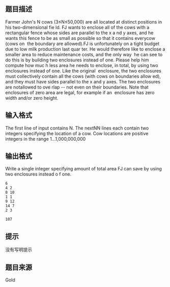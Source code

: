 


## 题目描述
Farmer John's N cows (3≤N≤50,000) are all located at distinct positions in his two-dimensional fie
ld. FJ wants to enclose all of the cows with a rectangular fence whose sides are parallel to the x a
nd y axes, and he wants this fence to be as small as possible so that it contains everycow (cows on 
the boundary are allowed).FJ is unfortunately on a tight budget due to low milk production last quar
ter. He would therefore like to enclose a smaller area to reduce maintenance costs, and the only way
 he can see to do this is by building two enclosures instead of one. Please help him compute how muc
h less area he needs to enclose, in total, by using two enclosures instead of one. Like the original
 enclosure, the two enclosures must collectively contain all the cows (with cows on boundaries allow
ed), and they must have sides parallel to the x and y axes. The two enclosures are notallowed to ove
rlap -- not even on their boundaries. Note that enclosures of zero area are legal, for example if an
 enclosure has zero width and/or zero height.
## 输入格式
The first line of input contains N. The nextNN lines each contain two integers specifying the location of a cow. Cow locations are positive integers in the range 1…1,000,000,000
## 输出格式
Write a single integer specifying amount of total area FJ can save by using two enclosures instead o
f one.

```input1
6
4 2
8 10
1 1
9 12
14 7
2 3

```
```output1
107
```

## 提示
没有写明提示
## 题目来源
Gold



